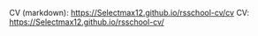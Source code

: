 CV (markdown): https://Selectmax12.github.io/rsschool-cv/cv
CV: https://Selectmax12.github.io/rsschool-cv/
